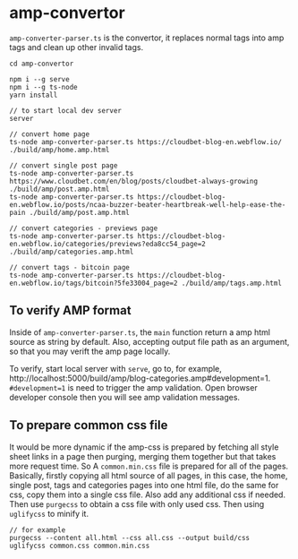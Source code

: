 # amp-convertor

`amp-converter-parser.ts` is the convertor, it replaces normal tags into amp tags and clean up other invalid tags.

```
cd amp-convertor

npm i --g serve
npm i --g ts-node
yarn install

// to start local dev server
server

// convert home page
ts-node amp-converter-parser.ts https://cloudbet-blog-en.webflow.io/ ./build/amp/home.amp.html

// convert single post page
ts-node amp-converter-parser.ts https://www.cloudbet.com/en/blog/posts/cloudbet-always-growing ./build/amp/post.amp.html
ts-node amp-converter-parser.ts https://cloudbet-blog-en.webflow.io/posts/ncaa-buzzer-beater-heartbreak-well-help-ease-the-pain ./build/amp/post.amp.html

// convert categories - previews page
ts-node amp-converter-parser.ts https://cloudbet-blog-en.webflow.io/categories/previews?eda8cc54_page=2 ./build/amp/categories.amp.html

// convert tags - bitcoin page
ts-node amp-converter-parser.ts https://cloudbet-blog-en.webflow.io/tags/bitcoin?5fe33004_page=2 ./build/amp/tags.amp.html
```

## To verify AMP format
Inside of `amp-converter-parser.ts`, the `main` function return a amp html source as string by default. Also, accepting output file path as an argument, so that you may verift the amp page locally.

To verify, start local server with `serve`, go to, for example, http://localhost:5000/build/amp/blog-categories.amp#development=1. `#development=1` is need to trigger the amp validation. Open browser developer console then you will see amp validation messages.

## To prepare common css file
It would be more dynamic if the amp-css is prepared by fetching all style sheet links in a page then purging, merging them together but that takes more request time. So A `common.min.css` file is prepared for all of the pages. Basically, firstly copying all html source of all pages, in this case, the home, single post, tags and categories pages into one html file, do the same for css, copy them into a single css file. Also add any additional css if needed. Then use `purgecss` to obtain a css file with only used css. Then using `uglifycss` to minify it.

```
// for example
purgecss --content all.html --css all.css --output build/css
uglifycss common.css common.min.css
```

